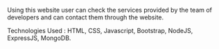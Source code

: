 Using this website user can check the services provided by the team of developers and can contact
them through the website.

Technologies Used : HTML, CSS, Javascript, Bootstrap, NodeJS, ExpressJS, MongoDB.